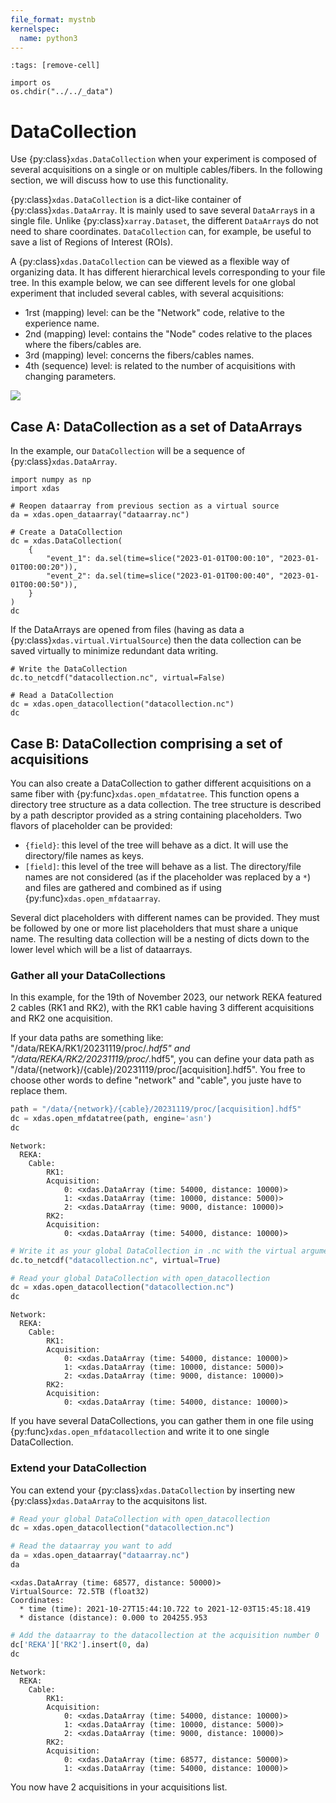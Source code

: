 ```yaml
---
file_format: mystnb
kernelspec:
  name: python3
---
```


```{code-cell}
:tags: [remove-cell]

import os
os.chdir("../../_data")
```

# DataCollection

Use {py:class}`xdas.DataCollection` when your experiment is composed of several acquisitions on a single or on multiple cables/fibers. In the following section, we will discuss how to use this functionality.

{py:class}`xdas.DataCollection` is a dict-like container of {py:class}`xdas.DataArray`. 
It is mainly used to save several `DataArray`s in a single file. Unlike 
{py:class}`xarray.Dataset`, the different `DataArray`s do not need to 
share coordinates. `DataCollection` can, for example, be useful to save a 
list of Regions of Interest (ROIs).

A {py:class}`xdas.DataCollection` can be viewed as a flexible way of organizing data. It has different hierarchical levels corresponding to your file tree. In this example below, we can see different levels for one global experiment that included several cables, with several acquisitions:
- 1rst (mapping) level: can be the "Network" code, relative to the experience name.
- 2nd (mapping) level: contains the "Node" codes relative to the places where the fibers/cables are.
- 3rd (mapping) level: concerns the fibers/cables names.
- 4th (sequence) level: is related to the number of acquisitions with changing parameters.

![](/_static/datacollection.svg)

## Case A: DataCollection as a set of DataArrays

In the example, our `DataCollection` will be a sequence of {py:class}`xdas.DataArray`.

```{code-cell}
import numpy as np
import xdas

# Reopen dataarray from previous section as a virtual source
da = xdas.open_dataarray("dataarray.nc") 

# Create a DataCollection
dc = xdas.DataCollection(
    {
        "event_1": da.sel(time=slice("2023-01-01T00:00:10", "2023-01-01T00:00:20")), 
        "event_2": da.sel(time=slice("2023-01-01T00:00:40", "2023-01-01T00:00:50")),
    }
)
dc
```

If the DataArrays are opened from files (having as data a 
{py:class}`xdas.virtual.VirtualSource`) then the data collection can be saved virtually 
to minimize redundant data writing. 

```{code-cell}
# Write the DataCollection
dc.to_netcdf("datacollection.nc", virtual=False)
```

```{code-cell}
# Read a DataCollection
dc = xdas.open_datacollection("datacollection.nc")
dc
```

## Case B: DataCollection comprising a set of acquisitions

You can also create a DataCollection to gather different acquisitions on a same fiber with {py:func}`xdas.open_mfdatatree`. This function opens a directory tree structure as a data collection. 
The tree structure is described by a path descriptor provided as a string
containing placeholders. Two flavors of placeholder can be provided:

- `{field}`: this level of the tree will behave as a dict. It will use the
directory/file names as keys.
- `[field]`: this level of the tree will behave as a list. The directory/file
names are not considered (as if the placeholder was replaced by a `*`) and
files are gathered and combined as if using {py:func}`xdas.open_mfdataarray`.

Several dict placeholders with different names can be provided. They must be
followed by one or more list placeholders that must share a unique name. The
resulting data collection will be a nesting of dicts down to the lower level
which will be a list of dataarrays.

### Gather all your DataCollections

In this example, for the 19th of November 2023, our network REKA featured 2 cables (RK1 and RK2), with the RK1 cable having 3 different acquisitions and RK2 one acquisition. 

If your data paths are something like: "/data/REKA/RK1/20231119/proc/*.hdf5" and "/data/REKA/RK2/20231119/proc/*.hdf5", you can define your data path as "/data/{network}/{cable}/20231119/proc/[acquisition].hdf5". You free to choose other words to define "network" and "cable", you juste have to replace them.

```python
path = "/data/{network}/{cable}/20231119/proc/[acquisition].hdf5"
dc = xdas.open_mfdatatree(path, engine='asn')
dc
```
```text
Network:
  REKA:
    Cable:
        RK1: 
        Acquisition:
            0: <xdas.DataArray (time: 54000, distance: 10000)>
            1: <xdas.DataArray (time: 10000, distance: 5000)>
            2: <xdas.DataArray (time: 9000, distance: 10000)>
        RK2: 
        Acquisition:
            0: <xdas.DataArray (time: 54000, distance: 10000)>
```
```python
# Write it as your global DataCollection in .nc with the virtual argument True
dc.to_netcdf("datacollection.nc", virtual=True)
```

```python
# Read your global DataCollection with open_datacollection
dc = xdas.open_datacollection("datacollection.nc")
dc
```
```text
Network:
  REKA:
    Cable:
        RK1: 
        Acquisition:
            0: <xdas.DataArray (time: 54000, distance: 10000)>
            1: <xdas.DataArray (time: 10000, distance: 5000)>
            2: <xdas.DataArray (time: 9000, distance: 10000)>
        RK2: 
        Acquisition:
            0: <xdas.DataArray (time: 54000, distance: 10000)>
```

If you have several DataCollections, you can gather them in one file using {py:func}`xdas.open_mfdatacollection` and write it to one single DataCollection.

### Extend your DataCollection

You can extend your {py:class}`xdas.DataCollection` by inserting new {py:class}`xdas.DataArray` to the acquisitons list.

```python
# Read your global DataCollection with open_datacollection
dc = xdas.open_datacollection("datacollection.nc")

# Read the dataarray you want to add
da = xdas.open_dataarray("dataarray.nc")
da
```
```text
<xdas.DataArray (time: 68577, distance: 50000)>
VirtualSource: 72.5TB (float32)
Coordinates:
  * time (time): 2021-10-27T15:44:10.722 to 2021-12-03T15:45:18.419
  * distance (distance): 0.000 to 204255.953
```

```python
# Add the dataarray to the datacollection at the acquisition number 0
dc['REKA']['RK2'].insert(0, da)
dc
```
```text
Network:
  REKA:
    Cable:
        RK1: 
        Acquisition:
            0: <xdas.DataArray (time: 54000, distance: 10000)>
            1: <xdas.DataArray (time: 10000, distance: 5000)>
            2: <xdas.DataArray (time: 9000, distance: 10000)>
        RK2: 
        Acquisition:
            0: <xdas.DataArray (time: 68577, distance: 50000)>
            1: <xdas.DataArray (time: 54000, distance: 10000)>
```

You now have 2 acquisitions in your acquisitions list.